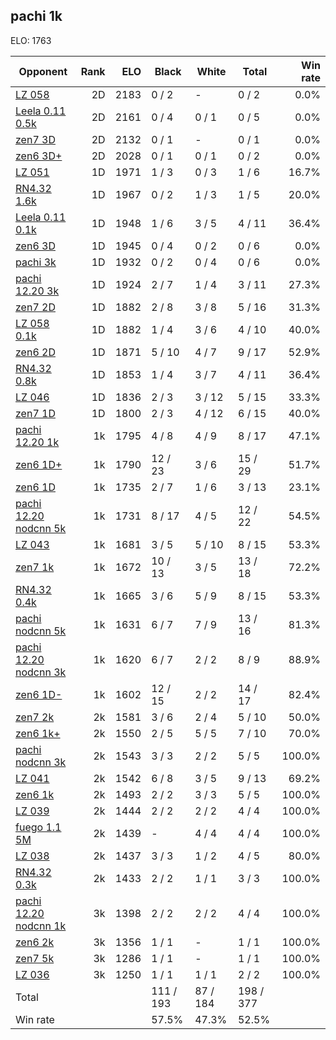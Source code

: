 ## pachi 1k ##

ELO: 1763

Opponent | Rank | ELO | Black | White | Total | Win rate
---------|-----:|----:|-------|-------|-------|-------:
[LZ 058](LZ%20058.md) | 2D | 2183 | 0 / 2 | - | 0 / 2 | 0.0%
[Leela 0.11 0.5k](Leela%200.11%200.5k.md) | 2D | 2161 | 0 / 4 | 0 / 1 | 0 / 5 | 0.0%
[zen7 3D](zen7%203D.md) | 2D | 2132 | 0 / 1 | - | 0 / 1 | 0.0%
[zen6 3D+](zen6%203D+.md) | 2D | 2028 | 0 / 1 | 0 / 1 | 0 / 2 | 0.0%
[LZ 051](LZ%20051.md) | 1D | 1971 | 1 / 3 | 0 / 3 | 1 / 6 | 16.7%
[RN4.32 1.6k](RN4.32%201.6k.md) | 1D | 1967 | 0 / 2 | 1 / 3 | 1 / 5 | 20.0%
[Leela 0.11 0.1k](Leela%200.11%200.1k.md) | 1D | 1948 | 1 / 6 | 3 / 5 | 4 / 11 | 36.4%
[zen6 3D](zen6%203D.md) | 1D | 1945 | 0 / 4 | 0 / 2 | 0 / 6 | 0.0%
[pachi 3k](pachi%203k.md) | 1D | 1932 | 0 / 2 | 0 / 4 | 0 / 6 | 0.0%
[pachi 12.20 3k](pachi%2012.20%203k.md) | 1D | 1924 | 2 / 7 | 1 / 4 | 3 / 11 | 27.3%
[zen7 2D](zen7%202D.md) | 1D | 1882 | 2 / 8 | 3 / 8 | 5 / 16 | 31.3%
[LZ 058 0.1k](LZ%20058%200.1k.md) | 1D | 1882 | 1 / 4 | 3 / 6 | 4 / 10 | 40.0%
[zen6 2D](zen6%202D.md) | 1D | 1871 | 5 / 10 | 4 / 7 | 9 / 17 | 52.9%
[RN4.32 0.8k](RN4.32%200.8k.md) | 1D | 1853 | 1 / 4 | 3 / 7 | 4 / 11 | 36.4%
[LZ 046](LZ%20046.md) | 1D | 1836 | 2 / 3 | 3 / 12 | 5 / 15 | 33.3%
[zen7 1D](zen7%201D.md) | 1D | 1800 | 2 / 3 | 4 / 12 | 6 / 15 | 40.0%
[pachi 12.20 1k](pachi%2012.20%201k.md) | 1k | 1795 | 4 / 8 | 4 / 9 | 8 / 17 | 47.1%
[zen6 1D+](zen6%201D+.md) | 1k | 1790 | 12 / 23 | 3 / 6 | 15 / 29 | 51.7%
[zen6 1D](zen6%201D.md) | 1k | 1735 | 2 / 7 | 1 / 6 | 3 / 13 | 23.1%
[pachi 12.20 nodcnn 5k](pachi%2012.20%20nodcnn%205k.md) | 1k | 1731 | 8 / 17 | 4 / 5 | 12 / 22 | 54.5%
[LZ 043](LZ%20043.md) | 1k | 1681 | 3 / 5 | 5 / 10 | 8 / 15 | 53.3%
[zen7 1k](zen7%201k.md) | 1k | 1672 | 10 / 13 | 3 / 5 | 13 / 18 | 72.2%
[RN4.32 0.4k](RN4.32%200.4k.md) | 1k | 1665 | 3 / 6 | 5 / 9 | 8 / 15 | 53.3%
[pachi nodcnn 5k](pachi%20nodcnn%205k.md) | 1k | 1631 | 6 / 7 | 7 / 9 | 13 / 16 | 81.3%
[pachi 12.20 nodcnn 3k](pachi%2012.20%20nodcnn%203k.md) | 1k | 1620 | 6 / 7 | 2 / 2 | 8 / 9 | 88.9%
[zen6 1D-](zen6%201D-.md) | 1k | 1602 | 12 / 15 | 2 / 2 | 14 / 17 | 82.4%
[zen7 2k](zen7%202k.md) | 2k | 1581 | 3 / 6 | 2 / 4 | 5 / 10 | 50.0%
[zen6 1k+](zen6%201k+.md) | 2k | 1550 | 2 / 5 | 5 / 5 | 7 / 10 | 70.0%
[pachi nodcnn 3k](pachi%20nodcnn%203k.md) | 2k | 1543 | 3 / 3 | 2 / 2 | 5 / 5 | 100.0%
[LZ 041](LZ%20041.md) | 2k | 1542 | 6 / 8 | 3 / 5 | 9 / 13 | 69.2%
[zen6 1k](zen6%201k.md) | 2k | 1493 | 2 / 2 | 3 / 3 | 5 / 5 | 100.0%
[LZ 039](LZ%20039.md) | 2k | 1444 | 2 / 2 | 2 / 2 | 4 / 4 | 100.0%
[fuego 1.1 5M](fuego%201.1%205M.md) | 2k | 1439 | - | 4 / 4 | 4 / 4 | 100.0%
[LZ 038](LZ%20038.md) | 2k | 1437 | 3 / 3 | 1 / 2 | 4 / 5 | 80.0%
[RN4.32 0.3k](RN4.32%200.3k.md) | 2k | 1433 | 2 / 2 | 1 / 1 | 3 / 3 | 100.0%
[pachi 12.20 nodcnn 1k](pachi%2012.20%20nodcnn%201k.md) | 3k | 1398 | 2 / 2 | 2 / 2 | 4 / 4 | 100.0%
[zen6 2k](zen6%202k.md) | 3k | 1356 | 1 / 1 | - | 1 / 1 | 100.0%
[zen7 5k](zen7%205k.md) | 3k | 1286 | 1 / 1 | - | 1 / 1 | 100.0%
[LZ 036](LZ%20036.md) | 3k | 1250 | 1 / 1 | 1 / 1 | 2 / 2 | 100.0%
Total | | | 111 / 193 | 87 / 184 | 198 / 377 | 
Win rate| | | 57.5% | 47.3% | 52.5% | 
